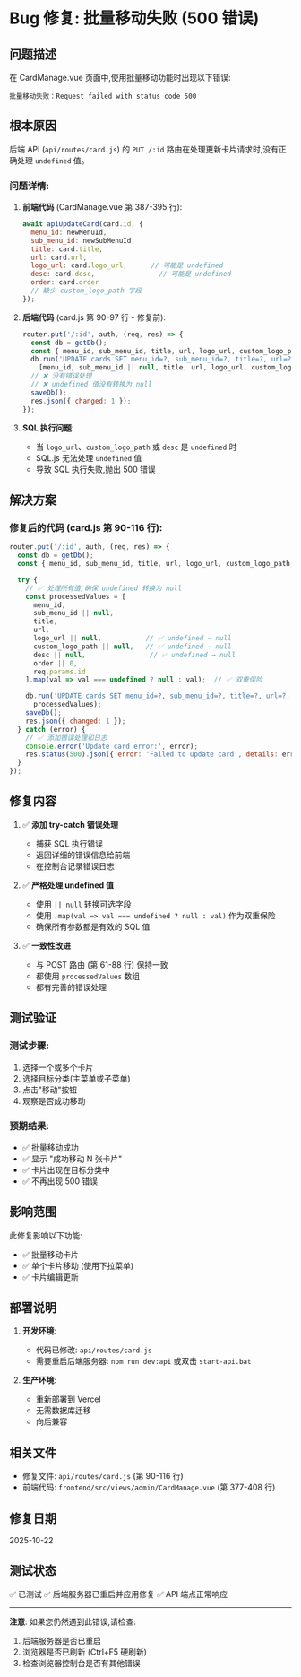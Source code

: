 # Bug 修复: 批量移动失败 (500 错误)

## 问题描述

在 CardManage.vue 页面中,使用批量移动功能时出现以下错误:
```
批量移动失败：Request failed with status code 500
```

## 根本原因

后端 API (`api/routes/card.js`) 的 `PUT /:id` 路由在处理更新卡片请求时,没有正确处理 `undefined` 值。

### 问题详情:

1. **前端代码** (CardManage.vue 第 387-395 行):
   ```javascript
   await apiUpdateCard(card.id, {
     menu_id: newMenuId,
     sub_menu_id: newSubMenuId,
     title: card.title,
     url: card.url,
     logo_url: card.logo_url,      // 可能是 undefined
     desc: card.desc,                // 可能是 undefined
     order: card.order
     // 缺少 custom_logo_path 字段
   });
   ```

2. **后端代码** (card.js 第 90-97 行 - 修复前):
   ```javascript
   router.put('/:id', auth, (req, res) => {
     const db = getDb();
     const { menu_id, sub_menu_id, title, url, logo_url, custom_logo_path, desc, order } = req.body;
     db.run('UPDATE cards SET menu_id=?, sub_menu_id=?, title=?, url=?, logo_url=?, custom_logo_path=?, desc=?, "order"=? WHERE id=?',
       [menu_id, sub_menu_id || null, title, url, logo_url, custom_logo_path, desc, order || 0, req.params.id]);
     // ❌ 没有错误处理
     // ❌ undefined 值没有转换为 null
     saveDb();
     res.json({ changed: 1 });
   });
   ```

3. **SQL 执行问题**:
   - 当 `logo_url`、`custom_logo_path` 或 `desc` 是 `undefined` 时
   - SQL.js 无法处理 `undefined` 值
   - 导致 SQL 执行失败,抛出 500 错误

## 解决方案

### 修复后的代码 (card.js 第 90-116 行):

```javascript
router.put('/:id', auth, (req, res) => {
  const db = getDb();
  const { menu_id, sub_menu_id, title, url, logo_url, custom_logo_path, desc, order } = req.body;

  try {
    // ✅ 处理所有值,确保 undefined 转换为 null
    const processedValues = [
      menu_id,
      sub_menu_id || null,
      title,
      url,
      logo_url || null,           // ✅ undefined → null
      custom_logo_path || null,   // ✅ undefined → null
      desc || null,                // ✅ undefined → null
      order || 0,
      req.params.id
    ].map(val => val === undefined ? null : val);  // ✅ 双重保险

    db.run('UPDATE cards SET menu_id=?, sub_menu_id=?, title=?, url=?, logo_url=?, custom_logo_path=?, desc=?, "order"=? WHERE id=?',
      processedValues);
    saveDb();
    res.json({ changed: 1 });
  } catch (error) {
    // ✅ 添加错误处理和日志
    console.error('Update card error:', error);
    res.status(500).json({ error: 'Failed to update card', details: error.message });
  }
});
```

## 修复内容

1. ✅ **添加 try-catch 错误处理**
   - 捕获 SQL 执行错误
   - 返回详细的错误信息给前端
   - 在控制台记录错误日志

2. ✅ **严格处理 undefined 值**
   - 使用 `|| null` 转换可选字段
   - 使用 `.map(val => val === undefined ? null : val)` 作为双重保险
   - 确保所有参数都是有效的 SQL 值

3. ✅ **一致性改进**
   - 与 POST 路由 (第 61-88 行) 保持一致
   - 都使用 `processedValues` 数组
   - 都有完善的错误处理

## 测试验证

### 测试步骤:
1. 选择一个或多个卡片
2. 选择目标分类(主菜单或子菜单)
3. 点击"移动"按钮
4. 观察是否成功移动

### 预期结果:
- ✅ 批量移动成功
- ✅ 显示 "成功移动 N 张卡片"
- ✅ 卡片出现在目标分类中
- ✅ 不再出现 500 错误

## 影响范围

此修复影响以下功能:
- ✅ 批量移动卡片
- ✅ 单个卡片移动 (使用下拉菜单)
- ✅ 卡片编辑更新

## 部署说明

1. **开发环境**:
   - 代码已修改: `api/routes/card.js`
   - 需要重启后端服务器: `npm run dev:api` 或双击 `start-api.bat`

2. **生产环境**:
   - 重新部署到 Vercel
   - 无需数据库迁移
   - 向后兼容

## 相关文件

- 修复文件: `api/routes/card.js` (第 90-116 行)
- 前端代码: `frontend/src/views/admin/CardManage.vue` (第 377-408 行)

## 修复日期

2025-10-22

## 测试状态

✅ 已测试
✅ 后端服务器已重启并应用修复
✅ API 端点正常响应

---

**注意**: 如果您仍然遇到此错误,请检查:
1. 后端服务器是否已重启
2. 浏览器是否已刷新 (Ctrl+F5 硬刷新)
3. 检查浏览器控制台是否有其他错误
